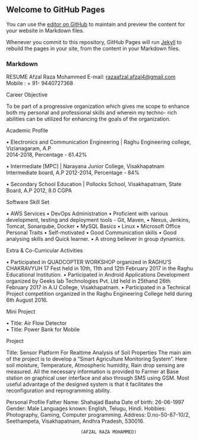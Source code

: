 ## Welcome to GitHub Pages

You can use the [editor on GitHub](https://github.com/AfzalRaza54/Resume/edit/gh-pages/index.md) to maintain and preview the content for your website in Markdown files.

Whenever you commit to this repository, GitHub Pages will run [Jekyll](https://jekyllrb.com/) to rebuild the pages in your site, from the content in your Markdown files.

### Markdown
RESUME
Afzal Raza Mohammed
E-mail: razaafzal.afzal4@gmail.com                                                                            Mobile : + 91- 9440727368


Career Objective

To be part of a progressive organization which gives me scope to enhance both my personal and professional skills and wherein my techno- rich abilities can be utilized for enhancing the goals of the organization.

Academic Profile

•	Electronics and Communication Engineering | Raghu Engineering college, Vizianagaram,  A.P	
2014-2018, Percentage - 61.42%
	
•	Intermediate [MPC] | Narayana Junior College, Visakhapatnam Intermediate board, A.P
	2012-2014, Percentage - 84% 
	
•	Secondary School Education | Pollocks School, Visakhapatnam, State Board, A.P 
	2012, 8.0 CGPA


Software Skill Set

•	AWS Services 
•	DevOps Administration 
•	Proficient with various development, testing and deployment tools  - Git, Maven, 
•	Nexus, Jenkins, Tomcat, Sonarqube, Docker 
•	MySQL Basics
•	Linux
•	Microsoft Office
Personal Traits
•	Self-motivated 
•	Good Communication skills
•	Good analysing skills and Quick learner.
•	A strong believer in group dynamics.

Extra & Co-Curricular Activities

•	Participated in QUADCOPTER WORKSHOP organized in RAGHU’S CHAKRAVYUH 17 Fest held in 10th, 11th and 12th February 2017 in the Raghu Educational Institution. 
•	Participated in Android Applications Development organized by Geeks lab Technologies Pvt. Ltd held in 25thand 26th February 2017 in A.U College, Visakhapatnam. 
•	Participated in a Technical Project competition organized in the Raghu Engineering College held during 6th August 2016. 

Mini Project

•	Title:      Air Flow Detector  
•	Title:      Power Bank for Mobile 


Project

Title:   	Sensor Platform For Realtime Analysis of Soil Properties 
The main aim of the project is to develop a “Smart Agriculture Monitoring System”. Here soil moisture, Temperature, Atmospheric humidity, Rain drop sensing are measured. All the necessary information is provided to Farmer at Base station on graphical user interface and also through SMS using GSM. Most useful advantage of the designed system is that it facilitates the reconfiguration and reprogramming ability. 
                                                                                                    
Personal Profile
Father Name:  	 	Shahajad Basha 
Date of birth:  	 	26-06-1997 
Gender: 	 	Male 
Languages known: 	English, Telugu, Hindi. 
Hobbies: 	 	Photography, Gaming, Computer programming. 
Address: 		D.no-50-87-10/2, Seethampeta, Visakhapatnam, Andhra Pradesh, 530016.



								(AFZAL RAZA MOHAMMED)

